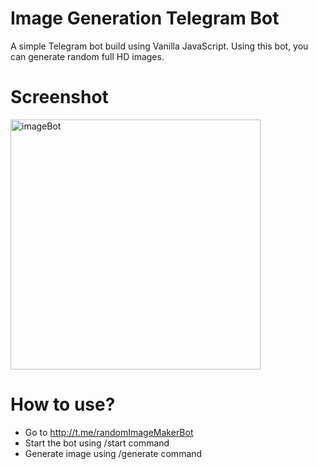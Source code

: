 # Image Generation Telegram Bot
A simple Telegram bot build using Vanilla JavaScript. Using this bot, you can generate random full HD images.

# Screenshot
<img src="https://i.ibb.co/nftZBTh/imageBot.png" alt="imageBot" width='400' border="0">

# How to use?
- Go to http://t.me/randomImageMakerBot
- Start the bot using /start command
- Generate image using /generate command
